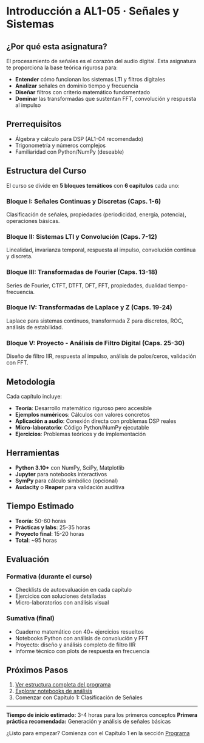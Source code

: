 # Introducción a AL1-05 · Señales y Sistemas

## ¿Por qué esta asignatura?

El procesamiento de señales es el corazón del audio digital. Esta asignatura te proporciona la base teórica rigurosa para:

- **Entender** cómo funcionan los sistemas LTI y filtros digitales
- **Analizar** señales en dominio tiempo y frecuencia
- **Diseñar** filtros con criterio matemático fundamentado
- **Dominar** las transformadas que sustentan FFT, convolución y respuesta al impulso

## Prerrequisitos

- Álgebra y cálculo para DSP (AL1-04 recomendado)
- Trigonometría y números complejos
- Familiaridad con Python/NumPy (deseable)

## Estructura del Curso

El curso se divide en **5 bloques temáticos** con **6 capítulos** cada uno:

### Bloque I: Señales Continuas y Discretas (Caps. 1-6)
Clasificación de señales, propiedades (periodicidad, energía, potencia), operaciones básicas.

### Bloque II: Sistemas LTI y Convolución (Caps. 7-12)
Linealidad, invarianza temporal, respuesta al impulso, convolución continua y discreta.

### Bloque III: Transformadas de Fourier (Caps. 13-18)
Series de Fourier, CTFT, DTFT, DFT, FFT, propiedades, dualidad tiempo-frecuencia.

### Bloque IV: Transformadas de Laplace y Z (Caps. 19-24)
Laplace para sistemas continuos, transformada Z para discretos, ROC, análisis de estabilidad.

### Bloque V: Proyecto - Análisis de Filtro Digital (Caps. 25-30)
Diseño de filtro IIR, respuesta al impulso, análisis de polos/ceros, validación con FFT.

## Metodología

Cada capítulo incluye:

- **Teoría**: Desarrollo matemático riguroso pero accesible
- **Ejemplos numéricos**: Cálculos con valores concretos
- **Aplicación a audio**: Conexión directa con problemas DSP reales
- **Micro-laboratorio**: Código Python/NumPy ejecutable
- **Ejercicios**: Problemas teóricos y de implementación

## Herramientas

- **Python 3.10+** con NumPy, SciPy, Matplotlib
- **Jupyter** para notebooks interactivos
- **SymPy** para cálculo simbólico (opcional)
- **Audacity** o **Reaper** para validación auditiva

## Tiempo Estimado

- **Teoría**: 50-60 horas
- **Prácticas y labs**: 25-35 horas
- **Proyecto final**: 15-20 horas
- **Total**: ~95 horas

## Evaluación

### Formativa (durante el curso)
- Checklists de autoevaluación en cada capítulo
- Ejercicios con soluciones detalladas
- Micro-laboratorios con análisis visual

### Sumativa (final)
- Cuaderno matemático con 40+ ejercicios resueltos
- Notebooks Python con análisis de convolución y FFT
- Proyecto: diseño y análisis completo de filtro IIR
- Informe técnico con plots de respuesta en frecuencia

## Próximos Pasos

1. [Ver estructura completa del programa](programa/)
2. [Explorar notebooks de análisis](notebooks/)
3. Comenzar con Capítulo 1: Clasificación de Señales

---

**Tiempo de inicio estimado:** 3-4 horas para los primeros conceptos
**Primera práctica recomendada:** Generación y análisis de señales básicas

¿Listo para empezar? Comienza con el Capítulo 1 en la sección [Programa](programa/)

